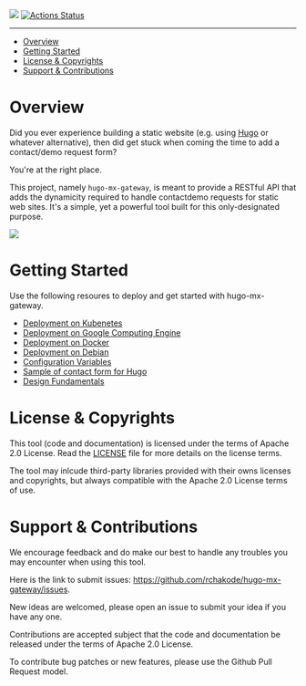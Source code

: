 ![](https://img.shields.io/github/license/rchakode/hugo-mx-gateway.svg?label=License)
[![Actions Status](https://github.com/rchakode/hugo-mx-gateway/workflows/Build/badge.svg)](https://github.com/rchakode/hugo-mx-gateway/actions)


---

- [Overview](#overview)
- [Getting Started](#getting-started)
- [License & Copyrights](#license--copyrights)
- [Support & Contributions](#support--contributions)

# Overview
Did you ever experience building a static website (e.g. using [Hugo](https://gohugo.io/) or whatever alternative), then did get stuck when coming the time to add a contact/demo request form?

You're at the right place.

This project, namely `hugo-mx-gateway`, is meant to provide a RESTful API that adds the dynamicity required to handle contactdemo requests for static web sites. It's a simple, yet a powerful tool built for this only-designated purpose.

![](hugo-mx-gateway-architecture-overview.png)

# Getting Started
Use the following resoures to deploy and get started with hugo-mx-gateway.

* [Deployment on Kubenetes](./docs/deployment-on-kubernetes.md)
* [Deployment on Google Computing Engine](./docs/deployment-on-kubernetes.md)
* [Deployment on Docker](./docs/deployment-on-kubernetes.md)
* [Deployment on Debian](./docs/deployment-on-debian.md)
* [Configuration Variables](./docs/configuration-variables.md)
* [Sample of contact form for Hugo](./docs/sample-of-hugo-dontact-form.md)
* [Design Fundamentals](./docs/design-fundamentals.md)

# License & Copyrights
This tool (code and documentation) is licensed under the terms of Apache 2.0 License. Read the [LICENSE](LICENSE) file for more details on the license terms.

The tool may inlcude third-party libraries provided with their owns licenses and copyrights, but always compatible with the Apache 2.0 License terms of use.

# Support & Contributions
We encourage feedback and do make our best to handle any troubles you may encounter when using this tool.

Here is the link to submit issues: https://github.com/rchakode/hugo-mx-gateway/issues.

New ideas are welcomed, please open an issue to submit your idea if you have any one.

Contributions are accepted subject that the code and documentation be released under the terms of Apache 2.0 License.

To contribute bug patches or new features, please use the Github Pull Request model.
